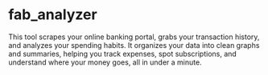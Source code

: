 # fab_analyzer
This tool scrapes your online banking portal, grabs your transaction history, and analyzes your spending habits. It organizes your data into clean graphs and summaries, helping you track expenses, spot subscriptions, and understand where your money goes, all in under a minute.

